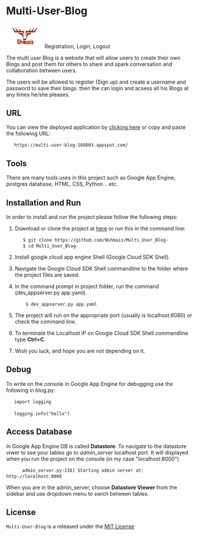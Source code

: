 # Multi-User-Blog

<img src="/static/img/logo.png" width="100"> Registration, Login, Logout

The multi user Blog is a website that will allow users to create their own Blogs and post them for others to share and spark conversation and collaboration between users.

The users will be allowed to register (Sign up) and create a username and password to save their blogs.
then the can login and acsess all his Blogs at any times he/she pleases.  

## URL
You can view the deployed application by [clicking here](https://multi-user-blog-169803.appspot.com/) or copy and paste the following URL: 
```
   https://multi-user-blog-169803.appspot.com/
```

## Tools
There are many tools uses in this project such as Google App Engine, postgres database, HTML, CSS, Python... etc.  


## Installation and Run

In order to install and run the project please follow the following steps:
1. Download or clone the project at [here](https://github.com/Nshmais/Multi_User_Blog-) or run this in the command line:

   ```
      $ git clone https://github.com/Nshmais/Multi_User_Blog-
      $ cd Multi_User_Blog-
   ```
   
2. Install google cloud app engine Shell (Google Cloud SDK Shell).
3. Navigate the Google Cloud SDK Shell commandline to the folder where the project files are saved.
4. In the command prompt in project folder, run the command (dev_appserver.py app.yaml).
    ```
        $ dev_appserver.py app.yaml
    ```

5. The project will run on the appropriate port (usually is localhost:8080) or check the command line.
6. To terminate the Localhost IP on Google Cloud SDK Shell commandline type **Ctrl+C**.
7. Wish you luck, and hope you are not depending on it.

## Debug
To write on the console in Google App Engine for debugging use the following in blog.py:
```
   import logging

   logging.info("hello")
```
## Access Database
In Google App Engine DB is called **Datastore**. To navigate to the datastore viwer to see your tables go to *admin_server* localhost port. It will displayed when you run the project on the console (in my case "localhost:8000")
```
      admin_server.py:116] Starting admin server at: http://localhost:8000
```
 When you are in the admin_server, choose **Datastore Viewer** from the sidebar and use dropdown menu to swich between tables.
 
## License
`Multi-User-Blog` is a released under the [MIT License](https://opensource.org/licenses/MIT)
